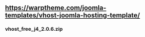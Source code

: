 ## https://warptheme.com/joomla-templates/vhost-joomla-hosting-template/
### vhost_free_j4_2.0.6.zip
